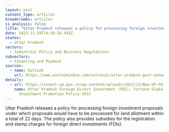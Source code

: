 ```yaml
---
layout: post
content_type: articles
breadcrumbs: articles
is_analysis: false
title: "Uttar Pradesh releases a policy for processing foreign investment proposals "
date: 2023-11-29T14:50:16.435Z
states:
  - Uttar Pradesh
sectors:
  - Industrial Policy and Business Regulations
subsectors:
  - Financing and Payment
sources:
  - name: Outlook
    url: https://www.outlookindia.com/national/uttar-pradesh-govt-announces-policy-for-foreign-investments-proposals-to-be-cleared-for-land-allotment-in-22-days-news-332144
details:
  - url: https://invest.up.gov.in/wp-content/uploads/2023/11/New-UP-FDI-Fortune-Global_061123.pdf
    name: Uttar Pradesh Foreign Direct Investment (FDI), Fortune Global & India-500
      Investment Promotion Policy-2023
---
```

Uttar Pradesh releases a policy for processing foreign investment proposals under which proposals would have to be processed for land allotment within a total of 22 days. The policy also provides subsidies for the registration and stamp charges for foreign direct investments (FDIs).